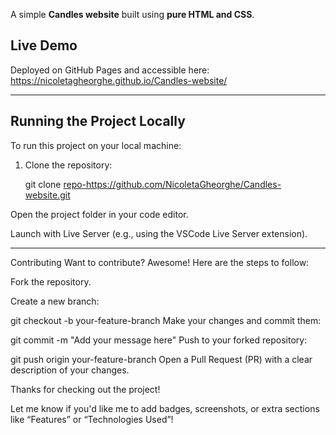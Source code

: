 A simple **Candles website** built using **pure HTML and CSS**.

##  Live Demo

Deployed on GitHub Pages and accessible here: https://nicoletagheorghe.github.io/Candles-website/

---

##  Running the Project Locally

To run this project on your local machine:

1. Clone the repository:
  
   git clone <repo-https://github.com/NicoletaGheorghe/Candles-website.git>
   
Open the project folder in your code editor.

Launch with Live Server (e.g., using the VSCode Live Server extension).

 ---
 Contributing
Want to contribute? Awesome!
Here are the steps to follow:

Fork the repository.

Create a new branch:


git checkout -b your-feature-branch
Make your changes and commit them:


git commit -m "Add your message here"
Push to your forked repository:


git push origin your-feature-branch
Open a Pull Request (PR) with a clear description of your changes.

Thanks for checking out the project! 


Let me know if you'd like me to add badges, screenshots, or extra sections like “Features” or “Technologies Used”!
